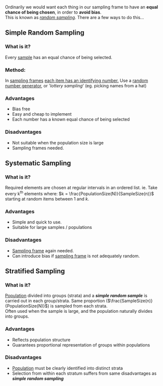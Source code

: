 Ordinarily we would want each thing in our sampling frame to have an **equal chance of being chosen**, in order to **avoid bias**.  
This is known as <u><i>random sampling</i></u>. There are a few ways to do this...

## Simple Random Sampling
### What is it?
Every [sample](./Populations%20and%20Samples.md) has an equal chance of being selected.
### Method:
In [sampling frames](./Populations%20and%20Samples.md) <u>each item has an identifying number.</u> Use a <u>random number generator</u>, or '*lottery sampling*' (eg. picking names from a hat)
### Advantages
- Bias free
- Easy and cheap to implement
- Each number has a known equal chance of being selected
### Disadvantages
- Not suitable when the population size is large
- Sampling frames needed.

## Systematic Sampling
### What is it?
Required elements are chosen at regular intervals in an ordered list.
ie. Take every k<sup>th</sup> elements where:
$k = \frac{PopulationSize(N)}{SampleSize(n)}$
starting at random items between $1$ and $k$.
### Advantages
- Simple and quick to use.
- Suitable for large samples / populations
### Disadvantages
- [Sampling frame](./Populations%20and%20Samples.md) again needed.
- Can introduce bias if [sampling frame](./Populations%20and%20Samples.md) is not adequately random.

## Stratified Sampling
### What is it?
[Population](./Populations%20and%20Samples.md) divided into groups (strata) and a ***simple random sample*** is carried out in each group/strata.
Same proportion ($\frac{SampleSize(n)}{PopulationSize(N)}$) is sampled from each strata.  
Often used when the sample is large, and the population naturally divides into groups.
### Advantages
- Reflects population structure
- Guarantees proportional representation of groups within populations
### Disadvantages
- [Population](./Populations%20and%20Samples.md) must be clearly identified into distinct strata
- Selection from within each stratum suffers from same disadvantages as ***simple random sampling***